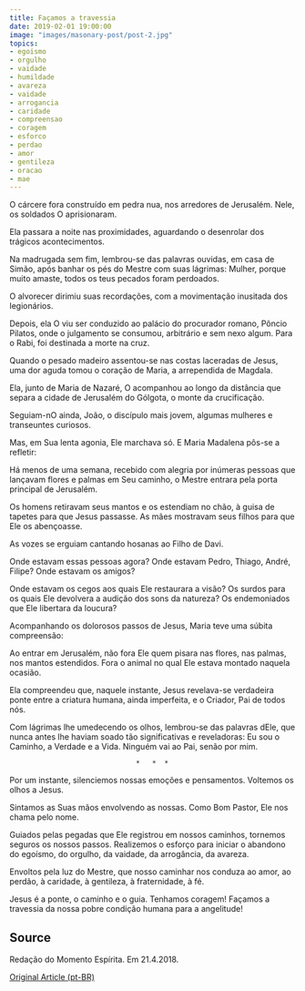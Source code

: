 ```yaml
---
title: Façamos a travessia
date: 2019-02-01 19:00:00
image: "images/masonary-post/post-2.jpg"
topics: 
- egoismo
- orgulho
- vaidade
- humildade
- avareza
- vaidade
- arrogancia
- caridade
- compreensao
- coragem
- esforco
- perdao
- amor
- gentileza
- oracao
- mae
---
```


O cárcere fora construído em pedra nua, nos arredores de Jerusalém. Nele, os
soldados O aprisionaram.

Ela passara a noite nas proximidades, aguardando o desenrolar dos trágicos
acontecimentos.

Na madrugada sem fim, lembrou-se das palavras ouvidas, em casa de Simão, após
banhar os pés do Mestre com suas lágrimas: Mulher, porque muito amaste, todos
os teus pecados foram perdoados.

O alvorecer dirimiu suas recordações, com a movimentação inusitada dos
legionários.

Depois, ela O viu ser conduzido ao palácio do procurador romano, Pôncio
Pilatos, onde o julgamento se consumou, arbitrário e sem nexo algum. Para o
Rabi, foi destinada a morte na cruz.

Quando o pesado madeiro assentou-se nas costas laceradas de Jesus, uma dor
aguda tomou o coração de Maria, a arrependida de Magdala.

Ela, junto de Maria de Nazaré, O acompanhou ao longo da distância que separa a
cidade de Jerusalém do Gólgota, o monte da crucificação.

Seguiam-nO ainda, João, o discípulo mais jovem, algumas mulheres e transeuntes
curiosos.

Mas, em Sua lenta agonia, Ele marchava só. E Maria Madalena pôs-se a refletir:

Há menos de uma semana, recebido com alegria por inúmeras pessoas que lançavam
flores e palmas em Seu caminho, o Mestre entrara pela porta principal de
Jerusalém.

Os homens retiravam seus mantos e os estendiam no chão, à guisa de tapetes para
que Jesus passasse. As mães mostravam seus filhos para que Ele os abençoasse.

As vozes se erguiam cantando hosanas ao Filho de Davi.

Onde estavam essas pessoas agora? Onde estavam Pedro, Thiago, André, Filipe?
Onde estavam os amigos?

Onde estavam os cegos aos quais Ele restaurara a visão? Os surdos para os quais
Ele devolvera a audição dos sons da natureza? Os endemoniados que Ele libertara
da loucura?

Acompanhando os dolorosos passos de Jesus, Maria teve uma súbita compreensão:

Ao entrar em Jerusalém, não fora Ele quem pisara nas flores, nas palmas, nos
mantos estendidos. Fora o animal no qual Ele estava montado naquela ocasião.

Ela compreendeu que, naquele instante, Jesus revelava-se verdadeira ponte entre
a criatura humana, ainda imperfeita, e o Criador, Pai de todos nós.

Com lágrimas lhe umedecendo os olhos, lembrou-se das palavras dEle, que nunca
antes lhe haviam soado tão significativas e reveladoras: Eu sou o Caminho, a
Verdade e a Vida. Ninguém vai ao Pai, senão por mim.

                                   *   *  *

Por um instante, silenciemos nossas emoções e pensamentos. Voltemos os olhos a
Jesus.

Sintamos as Suas mãos envolvendo as nossas. Como Bom Pastor, Ele nos chama pelo
nome.

Guiados pelas pegadas que Ele registrou em nossos caminhos, tornemos seguros os
nossos passos. Realizemos o esforço para iniciar o abandono do egoísmo, do
orgulho, da vaidade, da arrogância, da avareza.

Envoltos pela luz do Mestre, que nosso caminhar nos conduza ao amor, ao perdão,
à caridade, à gentileza, à fraternidade, à fé.

Jesus é a ponte, o caminho e o guia. Tenhamos coragem! Façamos a travessia da
nossa pobre condição humana para a angelitude!

## Source
Redação do Momento Espírita.
Em 21.4.2018.

[Original Article (pt-BR)](http://www.momento.com.br/pt/ler_texto.php?id=5402)
